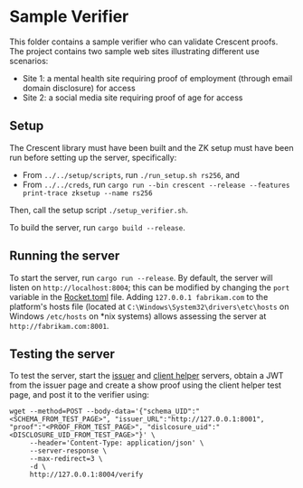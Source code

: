 # Sample Verifier

This folder contains a sample verifier who can validate Crescent proofs. The project contains two sample web sites illustrating different use scenarios:
* Site 1: a mental health site requiring proof of employment (through email domain disclosure) for access
* Site 2: a social media site requiring proof of age for access

## Setup

The Crescent library must have been built and the ZK setup must have been run before setting up the server, specifically:
* From `../../setup/scripts`, run `./run_setup.sh rs256`, and 
* From `../../creds`, run `cargo run --bin crescent --release --features print-trace zksetup --name rs256`

Then, call the setup script `./setup_verifier.sh`.

To build the server, run `cargo build --release`.

## Running the server

To start the server, run `cargo run --release`. By default, the server will listen on `http://localhost:8004`; this can be modified by changing the `port` variable in the [Rocket.toml](./Rocket.toml) file. Adding `127.0.0.1 fabrikam.com` to the platform's hosts file (located at `C:\Windows\System32\drivers\etc\hosts` on Windows `/etc/hosts` on *nix systems) allows assessing the server at `http://fabrikam.com:8001`.

## Testing the server

To test the server, start the [issuer](../issuer/README.md) and [client helper](../client_helper/README.md) servers, obtain a JWT from the issuer page and create a show proof using the client helper test page, and post it to the verifier using:

```
wget --method=POST --body-data='{"schema_UID":"<SCHEMA_FROM_TEST_PAGE>", "issuer_URL":"http://127.0.0.1:8001", "proof":"<PROOF_FROM_TEST_PAGE>", "dislcosure_uid":"<DISCLOSURE_UID_FROM_TEST_PAGE>"}' \
     --header='Content-Type: application/json' \
     --server-response \
     --max-redirect=3 \
     -d \
     http://127.0.0.1:8004/verify
```

